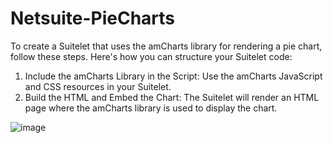 # Netsuite-PieCharts
To create a Suitelet that uses the amCharts library for rendering a pie chart, follow these steps. Here's how you can structure your Suitelet code:
1. Include the amCharts Library in the Script: Use the amCharts JavaScript and CSS resources in your Suitelet.
2. Build the HTML and Embed the Chart: The Suitelet will render an HTML page where the amCharts library is used to display the chart.

![image](https://github.com/user-attachments/assets/369bb193-5737-4de3-8fb1-de5d35b4dc96)
